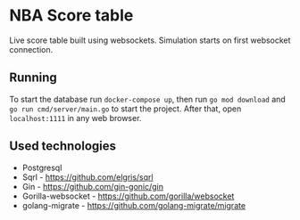 # NBA Score table

Live score table built using websockets. Simulation starts on first websocket connection. 

## Running

To start the database run `docker-compose up`, then run `go mod download` and `go run cmd/server/main.go` to start the project. 
After that, open `localhost:1111` in any web browser.

## Used technologies

* Postgresql
* Sqrl - https://github.com/elgris/sqrl
* Gin - https://github.com/gin-gonic/gin
* Gorilla-websocket - https://github.com/gorilla/websocket
* golang-migrate - https://github.com/golang-migrate/migrate
